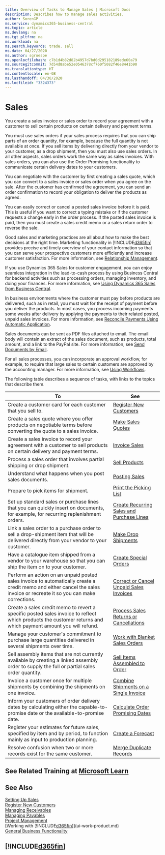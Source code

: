 ```yaml
---
title: Overview of Tasks to Manage Sales | Microsoft Docs
description: Describes how to manage sales activities.
author: SorenGP
ms.service: dynamics365-business-central
ms.topic: article
ms.devlang: na
ms.tgt_pltfrm: na
ms.workload: na
ms.search.keywords: trade, sell
ms.date: 04/27/2020
ms.author: sgroespe
ms.openlocfilehash: c7b1d4b82d82b4957d7bd0d295182189ede60a79
ms.sourcegitcommit: 7d54d8abe52e0546378cf760f5082f46e8441b90
ms.translationtype: HT
ms.contentlocale: en-GB
ms.lasthandoff: 04/30/2020
ms.locfileid: "3324373"
---
```

# <a name="sales"></a>Sales
You create a sales invoice or sales order to record your agreement with a customer to sell certain products on certain delivery and payment terms.

You must use sales orders if your sales process requires that you can ship parts of an order quantity, for example, because the full quantity is not available at once. If you sell items by delivering directly from your vendor to your customer, as a drop shipment, then you must also use sales orders. In all other aspects, sales orders work the same way as sales invoices. With sales orders, you can also use the Order Promising functionality to communicate certain delivery dates to your customers.  

You can negotiate with the customer by first creating a sales quote, which you can convert to a sales invoice or sales order when you agree on the sale. After the customer has confirmed the agreement, you can send an order confirmation to record your obligation to deliver the products as agreed.

You can easily correct or cancel a posted sales invoice before it is paid. This is useful if you want to correct a typing mistake or if the customer requests a change early in the order process. If the posted sales invoice is paid, then you must create a sales credit memo or a sales return order to reverse the sale.

Good sales and marketing practices are all about how to make the best decisions at the right time. Marketing functionality in [!INCLUDE[d365fin](includes/d365fin_md.md)] provides precise and timely overview of your contact information so that you can serve your prospective customers more efficiently and increase customer satisfaction. For more information, see [Relationship Management](marketing-relationship-management.md).

If you use Dynamics 365 Sales for customer engagement, you can enjoy seamless integration in the lead-to-cash process by using Business Central for backend activities such as processing orders, managing inventory, and doing your finances. For more information, see [Using Dynamics 365 Sales from Business Central](marketing-integrate-dynamicscrm.md).

In business environments where the customer must pay before products are delivered, such as in retail, you must wait for the receipt of payment before you deliver the products. In most cases, you process incoming payments some weeks after delivery by applying the payments to their related posted, unpaid sales invoices. For more information, see [Reconcile Payments Using Automatic Application](receivables-how-reconcile-payments-auto-application.md).

Sales documents can be sent as PDF files attached to email. The email body will contain an extract of the sales document, such as products, total amount, and a link to the PayPal site. For more information, see [Send Documents by Email](ui-how-send-documents-email.md).

For all sales processes, you can incorporate an approval workflow, for example, to require that large sales to certain customers are approved by the accounting manager. For more information, see [Using Workflows](across-use-workflows.md).

The following table describes a sequence of tasks, with links to the topics that describe them.

| To | See |
| --- | --- |
|Create a customer card for each customer that you sell to.|[Register New Customers](sales-how-register-new-customers.md)|
| Create a sales quote where you offer products on negotiable terms before converting the quote to a sales invoice. |[Make Sales Quotes](sales-how-make-offers.md) |
| Create a sales invoice to record your agreement with a customer to sell products on certain delivery and payment terms. |[Invoice Sales](sales-how-invoice-sales.md) |
| Process a sales order that involves partial shipping or drop shipment. |[Sell Products](sales-how-sell-products.md) |
|Understand what happens when you post sales documents.|[Posting Sales](ui-post-sales.md)|
|Prepare to pick items for shipment.|[Print the Picking List](sales-how-print-picking-list.md)|
|Set up standard sales or purchase lines that you can quickly insert on documents, for example, for recurring replenishment orders.|[Create Recurring Sales and Purchase Lines](sales-how-work-standard-lines.md)|  
| Link a sales order to a purchase order to sell a drop-shipment item that will be delivered directly from your vendor to your customer. |[Make Drop Shipments](sales-how-drop-shipment.md) |
|Have a catalogue item shipped from a vendor to your warehouse so that you can ship the item on to your customer.|[Create Special Orders](sales-how-to-create-special-orders.md)|
| Perform an action on an unpaid posted sales invoice to automatically create a credit memo and either cancel the sales invoice or recreate it so you can make corrections. |[Correct or Cancel Unpaid Sales Invoices](sales-how-correct-cancel-sales-invoice.md) |
| Create a sales credit memo to revert a specific posted sales invoice to reflect which products the customer returns and which payment amount you will refund. |[Process Sales Returns or Cancellations](sales-how-process-sales-returns-cancellations.md) |
|Manage your customer's commitment to purchase large quantities delivered in several shipments over time.|[Work with Blanket Sales Orders](sales-how-to-create-blanket-sales-orders.md)|
|Sell assembly items that are not currently available by creating a linked assembly order to supply the full or partial sales order quantity.|[Sell Items Assembled to Order](assembly-how-to-sell-items-assembled-to-order.md)|
|Invoice a customer once for multiple shipments by combining the shipments on one invoice.|[Combine Shipments on a Single Invoice](sales-how-to-combine-shipments-on-a-single-invoice.md)|
|Inform your customers of order delivery dates by calculating either the capable-to-promise date or the available-to-promise date.|[Calculate Order Promising Dates](sales-how-to-calculate-order-promising-dates.md)|
|Register your estimates for future sales, specified by item and by period, to function mainly as input to production planning.|[Create a Forecast](production-how-to-create-a-forecast.md)|
|Resolve confusion when two or more records exist for the same customer.|[Merge Duplicate Records](sales-how-merge-duplicate-records.md)|

## <a name="see-related-training-at-microsoft-learn"></a>See Related Training at [Microsoft Learn](/learn/paths/sell-items-services-dynamics-365-business-central/)

## <a name="see-also"></a>See Also
[Setting Up Sales](sales-setup-sales.md)  
[Register New Customers](sales-how-register-new-customers.md)  
[Managing Receivables](receivables-manage-receivables.md)  
[Managing Payables](payables-manage-payables.md)  
[Project Management](projects-manage-projects.md)    
[Working with [!INCLUDE[d365fin](includes/d365fin_md.md)]](ui-work-product.md)  
[General Business Functionality](ui-across-business-areas.md)

## [!INCLUDE[d365fin](includes/free_trial_md.md)]  
